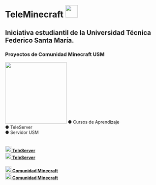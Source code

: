 # TeleMinecraft <img src="https://i.imgur.com/LNPuydN.png" width="40"/>
## Iniciativa estudiantil de la Universidad Técnica Federico Santa María.

### Proyectos de Comunidad Minecraft USM
<img src="https://i.imgur.com/4HplP2x.png" width="200"/>
● Cursos de Aprendizaje<br>
● TeleServer<br>
● Servidor USM<br><br>

#### <a href="https://www.instagram.com/teleminecraft.s/"><img src="https://www.unipile.com/wp-content/uploads/2022/09/logo_instagram.png" width="20"/> TeleServer <br><a href="https://discord.com/invite/GmV9mntzYq"><img src="https://static-00.iconduck.com/assets.00/discord-icon-2048x2048-nnt62s2u.png" width="20"/> TeleServer
#### <a href="https://www.instagram.com/comunidad.minecraft.usm/"><img src="https://www.unipile.com/wp-content/uploads/2022/09/logo_instagram.png" width="20"/> Comunidad Minecraft <br><a href="https://discord.com/invite/aQnMKzKX6Q"><img src="https://static-00.iconduck.com/assets.00/discord-icon-2048x2048-nnt62s2u.png" width="20"/> Comunidad Minecraft
